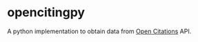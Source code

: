 # opencitingpy
A python implementation to obtain data from [Open Citations](https://opencitations.net/) API.
